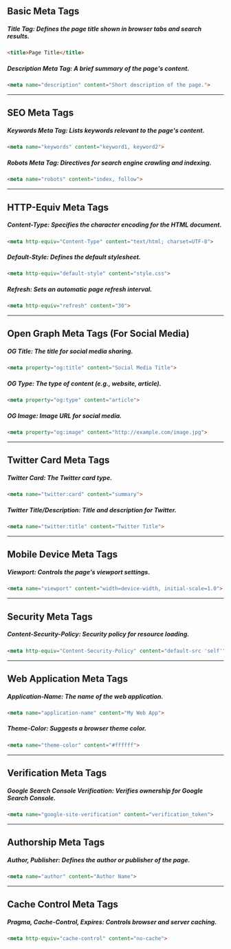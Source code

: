 
## Basic Meta Tags

##### **Title Tag:**  Defines the page title shown in browser tabs and search results.
```html
<title>Page Title</title>
```

##### **Description Meta Tag:** A brief summary of the page's content.
```html
<meta name="description" content="Short description of the page.">
```
---
## SEO Meta Tags
##### **Keywords Meta Tag:** Lists keywords relevant to the page's content.
```html
<meta name="keywords" content="keyword1, keyword2">
```

##### **Robots Meta Tag:** Directives for search engine crawling and indexing.
```html
<meta name="robots" content="index, follow">
```
---
## HTTP-Equiv Meta Tags
##### **Content-Type:** Specifies the character encoding for the HTML document.
```html
<meta http-equiv="Content-Type" content="text/html; charset=UTF-8">
```

##### **Default-Style:** Defines the default stylesheet.
```html
<meta http-equiv="default-style" content="style.css">
```

##### **Refresh:** Sets an automatic page refresh interval.
```html
<meta http-equiv="refresh" content="30">
```
---
## Open Graph Meta Tags (For Social Media)

##### **OG Title:** The title for social media sharing.
```html
<meta property="og:title" content="Social Media Title">
```

##### **OG Type:** The type of content (e.g., website, article).
```html
<meta property="og:type" content="article">
```

##### **OG Image:** Image URL for social media.
```html
<meta property="og:image" content="http://example.com/image.jpg">
```
---
## Twitter Card Meta Tags

##### **Twitter Card:** The Twitter card type.
```html
<meta name="twitter:card" content="summary">
```

##### **Twitter Title/Description:** Title and description for Twitter.
```html
<meta name="twitter:title" content="Twitter Title">
```
---
## Mobile Device Meta Tags

##### **Viewport:** Controls the page's viewport settings.
```html
<meta name="viewport" content="width=device-width, initial-scale=1.0">
```
---
## Security Meta Tags

##### **Content-Security-Policy:** Security policy for resource loading.
```html
<meta http-equiv="Content-Security-Policy" content="default-src 'self'">
```
---
## Web Application Meta Tags

##### **Application-Name:** The name of the web application.
```html
<meta name="application-name" content="My Web App">
```

##### **Theme-Color:** Suggests a browser theme color.
```html
<meta name="theme-color" content="#ffffff">
```
---
## Verification Meta Tags

##### **Google Search Console Verification:** Verifies ownership for Google Search Console.
```html
<meta name="google-site-verification" content="verification_token">
```
---
## Authorship Meta Tags

##### **Author, Publisher:** Defines the author or publisher of the page.
```html
<meta name="author" content="Author Name">
```
---
## Cache Control Meta Tags

##### **Pragma, Cache-Control, Expires:** Controls browser and server caching.
```html
<meta http-equiv="cache-control" content="no-cache">
```
